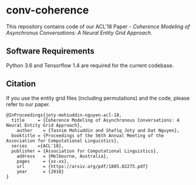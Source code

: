 # conv-coherence

This repository contains code of our ACL'18 Paper - *Coherence Modeling of Asynchronus Conversations: A Neural Entity Grid Approach*.

Software Requirements
---------------------

Python 3.6 and Tensorflow 1.4 are required for the current codebase.


Citation
--------

If you use the entity grid files (including permutations) and the code, please refer to our paper.

	@InProceedings{joty-mohiuddin-nguyen-acl-18,
      title     = {Coherence Modeling of Asynchronous Conversations: A Neural Entity Grid Approach},
    	author    = {Tasnim Mohiuddin and Shafiq Joty and Dat Nguyen},
      booktitle = {Proceedings of the 56th Annual Meeting of the Association for Computational Linguistics},
      series    ={ACL'18},
      publisher = {Association for Computational Linguistics},
    	address   = {Melbourne, Australia},
    	pages     = {xx-xx},
    	url       = {https://arxiv.org/pdf/1805.02275.pdf}
	    year      = {2018}
	}
